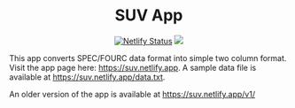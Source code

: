 <h1 align="center">SUV App</h1>

<p align="center">
<a href=https://app.netlify.com/sites/suv/deploys><img src="https://api.netlify.com/api/v1/badges/fe80b0b3-f194-4be3-a816-12a4886f080d/deploy-status" alt="Netlify Status" /></a>
<a href="https://github.com/pranabdas/suvtools/blob/master/LICENSE"><img src="https://img.shields.io/github/license/sourcerer-io/hall-of-fame.svg?colorB=A31F34"></a>
</p>

This app converts SPEC/FOURC data format into simple two column format. Visit
the app page here: <https://suv.netlify.app>. A sample data file is
available at <https://suv.netlify.app/data.txt>.

An older version of the app is available at <https://suv.netlify.app/v1/>
